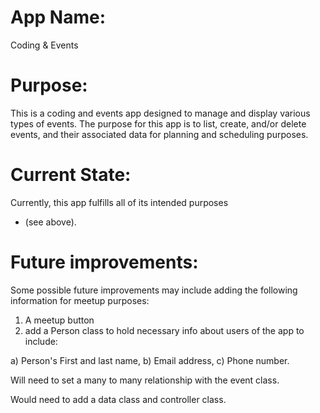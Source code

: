 # App Name:
Coding & Events

# Purpose:
This is a coding and events app designed to manage and
 display various types of events. The purpose for this
  app is to list, create, and/or delete events, and their
   associated data for planning and scheduling purposes.

# Current State:
Currently, this app fulfills all of its intended purposes
 - (see above).

# Future improvements:
Some possible future improvements may include adding the
 following information for meetup purposes:
 
1. A meetup button
2. add a Person class to hold necessary info about users
 of the app to include:

 a) Person's First and last name,
 b) Email address,
 c) Phone number. 

Will need to set a many to many relationship with the
 event class.
 
 Would need to add a data class and controller class.